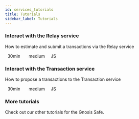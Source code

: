 ```yaml
---
id: services_tutorials
title: Tutorials
sidebar_label: Tutorials
---
```


<div class="inner grid-blocks two-blocks-grid tutorials-boxes">
    <div onclick="location.href='https://github.com/gnosis/safe-demo';" class="white-box" style="cursor:pointer">
        <h3>
            Interact with the Relay service
        </h3>
        <p>
            How to estimate and submit a transactions via the Relay service
        </p>
        <p class="box-icons">
            <i class="icon icon-small icon-time"></i>
            &nbsp;
            30min
            &nbsp;
            &nbsp;
            <i class="icon icon-small icon-star"></i>
            &nbsp;
            medium
            &nbsp;
            &nbsp;
            <i class="icon icon-small icon-pen"></i>
            JS
        </p>
    </div>
    <div onclick="location.href='../txservicetutorial1';" class="white-box" style="cursor:pointer">
        <h3>
            Interact with the Transaction service
        </h3>
        <p>
            How to propose a transactions to the Transaction service
        </p>
        <p class="box-icons">
            <i class="icon icon-small icon-time"></i>
            &nbsp;
            30min
            &nbsp;
            &nbsp;
            <i class="icon icon-small icon-star"></i>
            &nbsp;
            medium
            &nbsp;
            &nbsp;
            <i class="icon icon-small icon-pen"></i>
            JS
        </p>
    </div>
    <div onclick="location.href='../../tutorials';" class="white-box" style="cursor:pointer">
        <h3>
            More tutorials
        </h3>
        <p>
            Check out our other tutorials for the Gnosis Safe.
        </p>
    </div>
</div>

